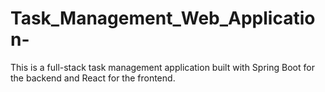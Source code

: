 # Task_Management_Web_Application-
 This is a full-stack task management application built with Spring Boot for the backend and React for the frontend.

